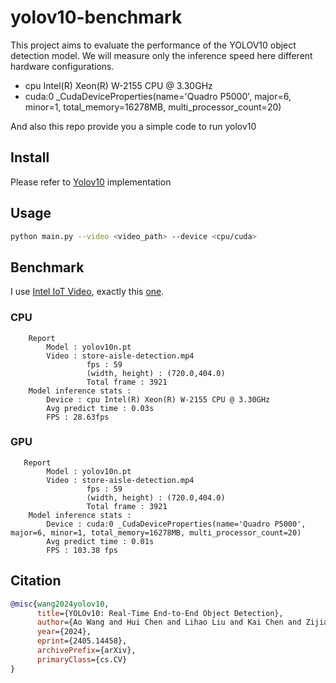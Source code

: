 # yolov10-benchmark

This project aims to evaluate the performance of the YOLOV10 object detection model. We will measure only the inference speed here different hardware configurations.

- cpu Intel(R) Xeon(R) W-2155 CPU @ 3.30GHz
- cuda:0 _CudaDeviceProperties(name='Quadro P5000', major=6, minor=1, total_memory=16278MB, multi_processor_count=20)

And also this repo provide you a simple code to run yolov10

## Install

Please refer to [Yolov10](https://github.com/THU-MIG/yolov10) implementation

## Usage

```bash
python main.py --video <video_path> --device <cpu/cuda>
```

## Benchmark

I use [Intel IoT Video](https://github.com/intel-iot-devkit/sample-videos?tab=readme-ov-file), exactly this [one](https://github.com/intel-iot-devkit/sample-videos/raw/master/store-aisle-detection.mp4).

### CPU
```
    Report
        Model : yolov10n.pt
        Video : store-aisle-detection.mp4
                 fps : 59
                 (width, height) : (720.0,404.0)
                 Total frame : 3921
    Model inference stats :
        Device : cpu Intel(R) Xeon(R) W-2155 CPU @ 3.30GHz
        Avg predict time : 0.03s
        FPS : 28.63fps
```

### GPU

```
   Report
        Model : yolov10n.pt
        Video : store-aisle-detection.mp4
                 fps : 59
                 (width, height) : (720.0,404.0)
                 Total frame : 3921
    Model inference stats :
        Device : cuda:0 _CudaDeviceProperties(name='Quadro P5000', major=6, minor=1, total_memory=16278MB, multi_processor_count=20)
        Avg predict time : 0.01s
        FPS : 103.38 fps
```

## Citation

```BibTeX
@misc{wang2024yolov10,
      title={YOLOv10: Real-Time End-to-End Object Detection}, 
      author={Ao Wang and Hui Chen and Lihao Liu and Kai Chen and Zijia Lin and Jungong Han and Guiguang Ding},
      year={2024},
      eprint={2405.14458},
      archivePrefix={arXiv},
      primaryClass={cs.CV}
}
```
